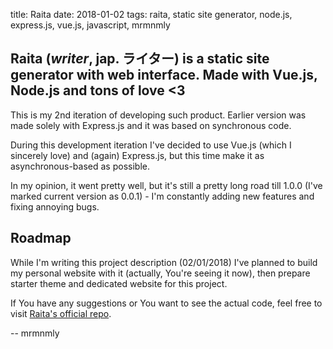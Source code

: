 title: Raita
date: 2018-01-02
tags: raita, static site generator, node.js, express.js, vue.js, javascript, mrmnmly

## Raita (*writer*, jap. ライター) is a static site generator with web interface. Made with Vue.js, Node.js and tons of love <3

This is my 2nd iteration of developing such product. Earlier version was made solely with Express.js and it was based on synchronous code. 

During this development iteration I've decided to use Vue.js (which I sincerely love) and (again) Express.js, but this time make it as asynchronous-based as possible. 

In my opinion, it went pretty well, but it's still a pretty long road till 1.0.0 (I've marked current version as 0.0.1) - I'm constantly adding new features and fixing annoying bugs.

## Roadmap

While I'm writing this project description (02/01/2018) I've planned to build my personal website with it (actually, You're seeing it now), then prepare starter theme and dedicated website for this project.

If You have any suggestions or You want to see the actual code, feel free to visit [Raita's official repo](http://github.com/mrmnmly/raita).

-- mrmnmly